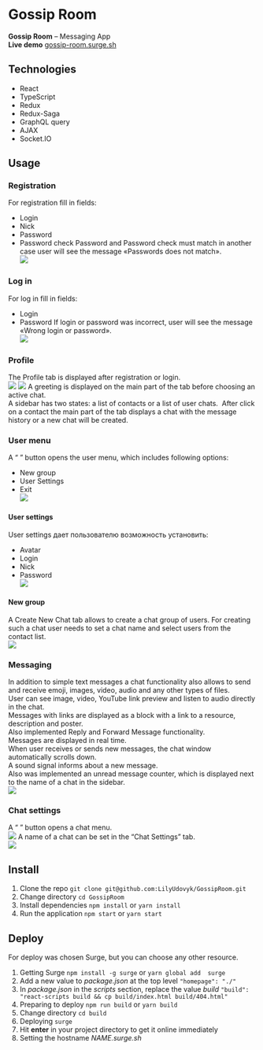 # Gossip Room

**Gossip Room** – Messaging App <br>
**Live demo** [gossip-room.surge.sh](http://gossip-room.surge.sh/)

## Technologies

- React
- TypeScript
- Redux
- Redux-Saga
- GraphQL query
- AJAX
- Socket.IO


## Usage

### Registration
For registration fill in fields:
* Login
* Nick
* Password
* Password check
Password and Password check must match in another case user will see the message «Passwords does not match».  <br>
![](./image/registration.png)

### Log in
For log in fill in fields:
* Login
* Password 
If login or password was incorrect, user will see the message «Wrong login or password».  <br>
![](./image/login.png)

### Profile
The Profile tab is displayed after registration or login. <br>
![](./image/profile.png) ![](./image/profile_mob.png)
A greeting is displayed on the main part of the tab before choosing an active chat.<br>
A sidebar has two states: a list of contacts or a list of user chats.
![]()
After click on a contact the main part of the tab displays a chat with the message history or a new chat will be created.
![]()

### User menu
A “   ” button opens the user menu, which includes following options:
* New group
* User Settings
* Exit <br>
![](./image/user_menu.png)
#### User settings
User settings дает пользователю возможность установить: 
* Avatar
* Login
* Nick
* Password <br>
![](./image/user_settings.png)
#### New group
A Create New Chat tab allows to create a chat group of users. For creating such a chat user needs to set a chat name and select users from the contact list. <br>
![](./image/new_group.png)

### Messaging
In addition to simple text messages a chat functionality also allows to send and receive emoji, images, video, audio and any other types of files. <br>
User can see image, video, YouTube link preview and listen to audio directly in the chat. <br>
Messages with links are displayed as a block with a link to a resource, description and poster. <br>
Also implemented Reply and  Forward Message functionality. <br>
Messages are displayed in real time. <br>
When user receives or sends new messages, the chat window automatically scrolls down. <br>
A sound signal informs about a new message. <br>
Also was  implemented an unread message counter, which is displayed next to the name of a chat in the sidebar. <br>
![](./image/chat.png)

### Chat settings
A “  ” button opens a chat menu. <br>
![](./image/chat_menu.png)
A name of a chat can be set in the “Chat Settings” tab. <br>
![](./image/chat_settings.png)


## Install

1.	Clone the repo ```git clone git@github.com:LilyUdovyk/GossipRoom.git```
2.	Change directory ```cd GossipRoom```
3.	Install dependencies ```npm install``` or ```yarn install``` <br>
4.	Run the application ```npm start``` or ```yarn start```


## Deploy

For deploy was chosen Surge, but you can choose any other resource.

1. Getting Surge ```npm install -g surge``` or ```yarn global add  surge```
2. Add a new value to *package.json* at the top level ```"homepage": "./"```
3. In *package.json* in the *scripts* section, replace the value *build* ```"build": "react-scripts build && cp build/index.html build/404.html"```
4. Preparing to deploy ```npm run build``` or ```yarn build```
5. Change directory ```cd build```
6. Deploying ```surge```
7. Hit **enter** in your project directory to get it online immediately
8. Setting the hostname *NAME.surge.sh*

